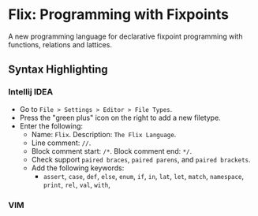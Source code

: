 # Flix: Programming with Fixpoints #

A new programming language for declarative fixpoint programming with functions, relations and lattices.

## Syntax Highlighting ##

### Intellij IDEA ###
- Go to `File > Settings > Editor > File Types`.
- Press the "green plus" icon on the right to add a new filetype.
- Enter the following:
    * Name: `Flix`. Description: `The Flix Language`.
    * Line comment: `//`.
    * Block comment start: `/*`. Block comment end: `*/`.
    * Check support `paired braces`, `paired parens`, and `paired brackets`.
    * Add the following keywords: 
        * `assert`, `case`, `def`, `else`, `enum`, `if`, `in`, `lat`, `let`, `match`,  `namespace`, `print`, `rel`, `val`, `with`,  

### VIM ###

